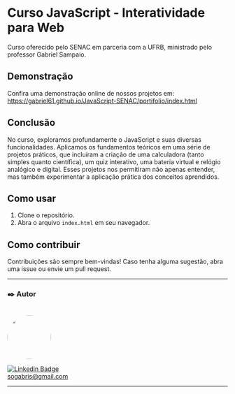 # Curso JavaScript - Interatividade para Web

Curso oferecido pelo SENAC em parceria com a UFRB, ministrado pelo professor Gabriel Sampaio.

## Demonstração

Confira uma demonstração online de nossos projetos em: https://gabriel61.github.io/JavaScript-SENAC/portifolio/index.html

## Conclusão
No curso, exploramos profundamente o JavaScript e suas diversas funcionalidades. Aplicamos os fundamentos teóricos em uma série de projetos práticos, que incluíram a criação de uma calculadora (tanto simples quanto científica), um quiz interativo, uma bateria virtual e relógio analógico e digital. Esses projetos nos permitiram não apenas entender, mas também experimentar a aplicação prática dos conceitos aprendidos.

## Como usar
1. Clone o repositório.
2. Abra o arquivo `index.html` em seu navegador.

## Como contribuir

Contribuições são sempre bem-vindas! Caso tenha alguma sugestão, abra uma issue ou envie um pull request.

---

### ✒️ Autor

</br>

<a href="https://github.com/gabriel61">
 <img style="border-radius: 50%;" src="https://avatars.githubusercontent.com/gabriel61" width="100px;" alt=""/>
 <br />
 
 [![Linkedin Badge](https://img.shields.io/badge/-gabrielsampaio-blue?style=flat-square&logo=Linkedin&logoColor=white&link=https://www.linkedin.com/in/gabriel-oliveira-852759190/)](https://www.linkedin.com/in/gabriel-oliveira-852759190/)
<br>
sogabris@gmail.com
<br>

---
